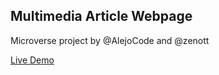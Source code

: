 ## Multimedia Article Webpage

Microverse project by @AlejoCode and @zenott

[Live Demo](https://raw.githack.com/zenott/Multimedia-Article-Webpage/development/index.html)
